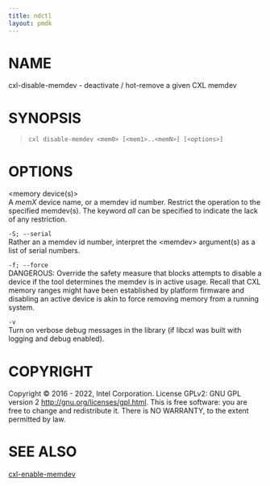 ```yaml
---
title: ndctl
layout: pmdk
---
```


# NAME

cxl-disable-memdev - deactivate / hot-remove a given CXL memdev

# SYNOPSIS

>     cxl disable-memdev <mem0> [<mem1>..<memN>] [<options>]

# OPTIONS

\<memory device(s)>  
A *memX* device name, or a memdev id number. Restrict the operation to
the specified memdev(s). The keyword *all* can be specified to indicate
the lack of any restriction.

`-S; --serial`  
Rather an a memdev id number, interpret the \<memdev> argument(s) as a
list of serial numbers.

`-f; --force`  
DANGEROUS: Override the safety measure that blocks attempts to disable a
device if the tool determines the memdev is in active usage. Recall that
CXL memory ranges might have been established by platform firmware and
disabling an active device is akin to force removing memory from a
running system.

`-v`  
Turn on verbose debug messages in the library (if libcxl was built with
logging and debug enabled).

# COPYRIGHT

Copyright © 2016 - 2022, Intel Corporation. License GPLv2: GNU GPL
version 2 <http://gnu.org/licenses/gpl.html>. This is free software: you
are free to change and redistribute it. There is NO WARRANTY, to the
extent permitted by law.

# SEE ALSO

[cxl-enable-memdev](cxl-enable-memdev.md)
